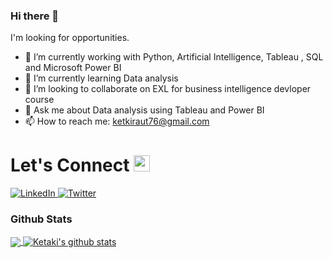 ### Hi there 👋

I'm looking for opportunities.

* 🔭 I’m currently working with  Python, Artificial Intelligence, Tableau , SQL and Microsoft Power BI
* 🌱 I’m currently learning Data analysis 
* 👯 I’m looking to collaborate on EXL for business intelligence devloper course
* 💬 Ask me about Data analysis using Tableau and Power BI
* 📫 How to reach me: ketkiraut76@gmail.com

# Let's Connect <img src="https://github.com/TheDudeThatCode/TheDudeThatCode/blob/master/Assets/Hi.gif" width="26px">

<a target="_blank" href="https://www.linkedin.com/in/ketaki-a-raut" target="_blank">
<img alt="LinkedIn" src="https://img.shields.io/badge/LinkedIn-0077B5?style=for-the-badge&logo=linkedin&logoColor=white" />
</a>


<a target="_blank" href="https://medium.com/@ketkiraut76" target="_blank">
<img alt="Twitter" src="https://img.shields.io/badge/Medium-12100E?style=for-the-badge&logo=medium&logoColor=white" />
</a>
 
 
### Github Stats
<a href="https://github.com/ketakiraut34">
  <img align="center" src="https://github-readme-stats.vercel.app/api/top-langs/?username=ketakiraut34&theme=dark&hide_langs_below=1" />
</a>

<a href="https://github.com/ketakiraut34">
 <img align="center" src="https://github-readme-stats.vercel.app/api?username=ketakiraut34&show_icons=true&theme=dark&line_height=27" alt="Ketaki's github stats"/>
</a>


<!-- Thanks to TheDudeThatCode -->

<!--
**ketakiraut34/ketakiraut34** is a ✨ _special_ ✨ repository because its `README.md` (this file) appears on your GitHub profile.

Here are some ideas to get you started:

- 🔭 I’m currently working on ...
- 🌱 I’m currently learning ...
- 👯 I’m looking to collaborate on ...
- 🤔 I’m looking for help with ...
- 💬 Ask me about ...
- 📫 How to reach me: ...
- 😄 Pronouns: ...
- ⚡ Fun fact: ...
-->
